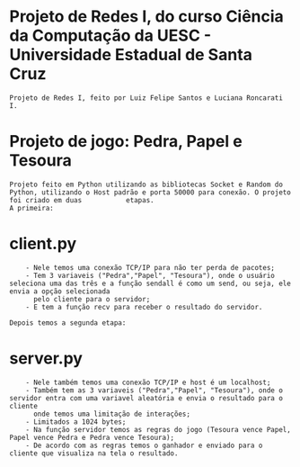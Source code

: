 # Projeto de Redes I, do curso Ciência da Computação da UESC - Universidade Estadual de Santa Cruz
    
    Projeto de Redes I, feito por Luiz Felipe Santos e Luciana Roncarati I.
    
# Projeto de jogo: Pedra, Papel e Tesoura

    Projeto feito em Python utilizando as bibliotecas Socket e Random do Python, utilizando o Host padrão e porta 50000 para conexão. O projeto foi criado em duas           etapas. 
    A primeira:
    
# client.py
       
        - Nele temos uma conexão TCP/IP para não ter perda de pacotes;
        - Tem 3 variaveis ("Pedra","Papel", "Tesoura"), onde o usuário seleciona uma das três e a função sendall é como um send, ou seja, ele envia a opção selecionada
          pelo cliente para o servidor;
        - E tem a função recv para receber o resultado do servidor.

    Depois temos a segunda etapa:
    
# server.py
        
        - Nele também temos uma conexão TCP/IP e host é um localhost;
        - Também tem as 3 variaveis ("Pedra","Papel", "Tesoura"), onde o servidor entra com uma variavel aleatória e envia o resultado para o cliente 
          onde temos uma limitação de interações;
        - Limitados a 1024 bytes;
        - Na função servidor temos as regras do jogo (Tesoura vence Papel, Papel vence Pedra e Pedra vence Tesoura);
        - De acordo com as regras temos o ganhador e enviado para o cliente que visualiza na tela o resultado.

        
